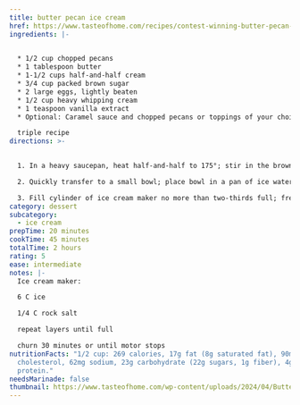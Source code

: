 ```yaml
---
title: butter pecan ice cream
href: https://www.tasteofhome.com/recipes/contest-winning-butter-pecan-ice-cream/#RecipeCard
ingredients: |-
  

  * 1/2 cup chopped pecans
  * 1 tablespoon butter
  * 1-1/2 cups half-and-half cream
  * 3/4 cup packed brown sugar
  * 2 large eggs, lightly beaten
  * 1/2 cup heavy whipping cream
  * 1 teaspoon vanilla extract
  * Optional: Caramel sauce and chopped pecans or toppings of your choice

  t﻿riple recipe
directions: >-
  

  1. In a heavy saucepan, heat half-and-half to 175°; stir in the brown sugar until dissolved. Whisk a small amount of hot cream mixture into the eggs; return all to the pan, whisking constantly. Cook and stir over low heat until mixture reaches at least 160° and coats the back of a metal spoon. Do not allow to boil. Remove from heat immediately.

  2. Quickly transfer to a small bowl; place bowl in a pan of ice water. Stir gently and occasionally for 2 minutes. Stir in whipping cream and vanilla. Press plastic wrap onto the surface of custard. Refrigerate for several hours or overnight. Stir in toasted pecans.

  3. Fill cylinder of ice cream maker no more than two-thirds full; freeze according to manufacturer’s directions. Transfer ice cream to freezer containers, allowing headspace for expansion. Freeze until firm, 2-4 hours. If desired, serve with toppings.
category: dessert
subcategory:
  - ice cream
prepTime: 20 minutes
cookTime: 45 minutes
totalTime: 2 hours
rating: 5
ease: intermediate
notes: |-
  I﻿ce cream maker:

  6﻿ C ice

  1﻿/4 C rock salt

  r﻿epeat layers until full

  c﻿hurn 30 minutes or until motor stops
nutritionFacts: "1/2 cup: 269 calories, 17g fat (8g saturated fat), 90mg
  cholesterol, 62mg sodium, 23g carbohydrate (22g sugars, 1g fiber), 4g
  protein."
needsMarinade: false
thumbnail: https://www.tasteofhome.com/wp-content/uploads/2024/04/Butter-Pecan-Ice-Cream_FT24_23215_JR_0315_2.jpg?fit=700,1024
---
```

